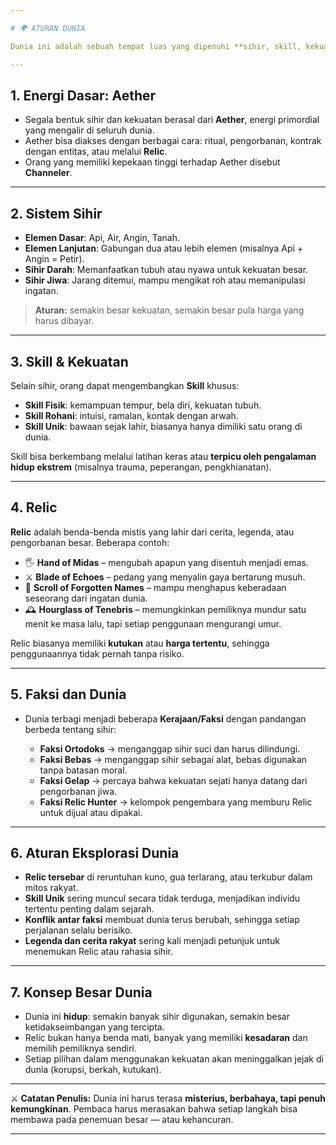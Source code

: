 ```yaml
---

# 🌍 ATURAN DUNIA

Dunia ini adalah sebuah tempat luas yang dipenuhi **sihir, skill, kekuatan, dan relic** kuno. Semua elemen saling terhubung, membentuk sistem yang rumit namun indah untuk dijelajahi.

---
```


## 1. Energi Dasar: **Aether**

* Segala bentuk sihir dan kekuatan berasal dari **Aether**, energi primordial yang mengalir di seluruh dunia.
* Aether bisa diakses dengan berbagai cara: ritual, pengorbanan, kontrak dengan entitas, atau melalui **Relic**.
* Orang yang memiliki kepekaan tinggi terhadap Aether disebut **Channeler**.

---

## 2. Sistem Sihir

* **Elemen Dasar**: Api, Air, Angin, Tanah.
* **Elemen Lanjutan**: Gabungan dua atau lebih elemen (misalnya Api + Angin = Petir).
* **Sihir Darah**: Memanfaatkan tubuh atau nyawa untuk kekuatan besar.
* **Sihir Jiwa**: Jarang ditemui, mampu mengikat roh atau memanipulasi ingatan.

> **Aturan:** semakin besar kekuatan, semakin besar pula harga yang harus dibayar.

---

## 3. Skill & Kekuatan

Selain sihir, orang dapat mengembangkan **Skill** khusus:

* **Skill Fisik**: kemampuan tempur, bela diri, kekuatan tubuh.
* **Skill Rohani**: intuisi, ramalan, kontak dengan arwah.
* **Skill Unik**: bawaan sejak lahir, biasanya hanya dimiliki satu orang di dunia.

Skill bisa berkembang melalui latihan keras atau **terpicu oleh pengalaman hidup ekstrem** (misalnya trauma, peperangan, pengkhianatan).

---

## 4. Relic

**Relic** adalah benda-benda mistis yang lahir dari cerita, legenda, atau pengorbanan besar.
Beberapa contoh:

* 🖐 **Hand of Midas** – mengubah apapun yang disentuh menjadi emas.
* ⚔ **Blade of Echoes** – pedang yang menyalin gaya bertarung musuh.
* 📜 **Scroll of Forgotten Names** – mampu menghapus keberadaan seseorang dari ingatan dunia.
* 🕰 **Hourglass of Tenebris** – memungkinkan pemiliknya mundur satu menit ke masa lalu, tapi setiap penggunaan mengurangi umur.

Relic biasanya memiliki **kutukan** atau **harga tertentu**, sehingga penggunaannya tidak pernah tanpa risiko.

---

## 5. Faksi dan Dunia

* Dunia terbagi menjadi beberapa **Kerajaan/Faksi** dengan pandangan berbeda tentang sihir:

  * **Faksi Ortodoks** → menganggap sihir suci dan harus dilindungi.
  * **Faksi Bebas** → menganggap sihir sebagai alat, bebas digunakan tanpa batasan moral.
  * **Faksi Gelap** → percaya bahwa kekuatan sejati hanya datang dari pengorbanan jiwa.
  * **Faksi Relic Hunter** → kelompok pengembara yang memburu Relic untuk dijual atau dipakai.

---

## 6. Aturan Eksplorasi Dunia

* **Relic tersebar** di reruntuhan kuno, gua terlarang, atau terkubur dalam mitos rakyat.
* **Skill Unik** sering muncul secara tidak terduga, menjadikan individu tertentu penting dalam sejarah.
* **Konflik antar faksi** membuat dunia terus berubah, sehingga setiap perjalanan selalu berisiko.
* **Legenda dan cerita rakyat** sering kali menjadi petunjuk untuk menemukan Relic atau rahasia sihir.

---

## 7. Konsep Besar Dunia

* Dunia ini **hidup**: semakin banyak sihir digunakan, semakin besar ketidakseimbangan yang tercipta.
* Relic bukan hanya benda mati, banyak yang memiliki **kesadaran** dan memilih pemiliknya sendiri.
* Setiap pilihan dalam menggunakan kekuatan akan meninggalkan jejak di dunia (korupsi, berkah, kutukan).

---

⚔️ **Catatan Penulis:**
Dunia ini harus terasa **misterius, berbahaya, tapi penuh kemungkinan**. Pembaca harus merasakan bahwa setiap langkah bisa membawa pada penemuan besar — atau kehancuran.

---
